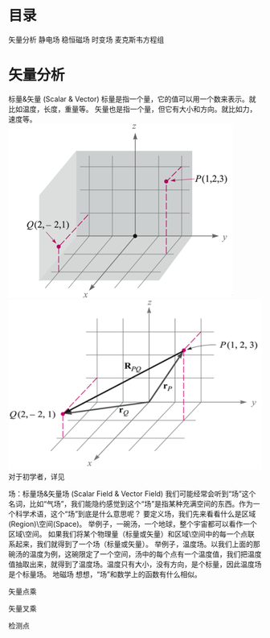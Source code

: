 # 目录
矢量分析
静电场
稳恒磁场
时变场
麦克斯韦方程组

# 矢量分析
标量&矢量 (Scalar & Vector)
标量是指一个量，它的值可以用一个数来表示。就比如温度，长度，重量等。
矢量也是指一个量，但它有大小和方向。就比如力，速度等。
![Scalar](https://github.com/Zhenwe/-/blob/master/scalar.png)
![Vector](https://github.com/Zhenwe/-/blob/master/vector.png)
对于初学者，详见

场：标量场&矢量场 (Scalar Field & Vector Field)
我们可能经常会听到“场”这个名词，比如“气场”，我们能隐约感觉到这个“场”是指某种充满空间的东西。作为一个科学术语，这个“场”到底是什么意思呢？
要定义场，我们先来看看什么是区域(Region)\空间(Space)。
举例子，一碗汤，一个地球，整个宇宙都可以看作一个区域\空间。
如果我们将某个物理量（标量或矢量）和区域\空间中的每一个点联系起来，我们就得到了一个场（标量或矢量）。
举例子，温度场。以我们上面的那碗汤的温度为例，这碗限定了一个空间，汤中的每个点有一个温度值，我们把温度值抽取出来，就得到了温度场。温度只有大小，没有方向，是个标量，因此温度场是个标量场。
地磁场
想想，“场”和数学上的函数有什么相似。

矢量点乘

矢量叉乘

检测点
